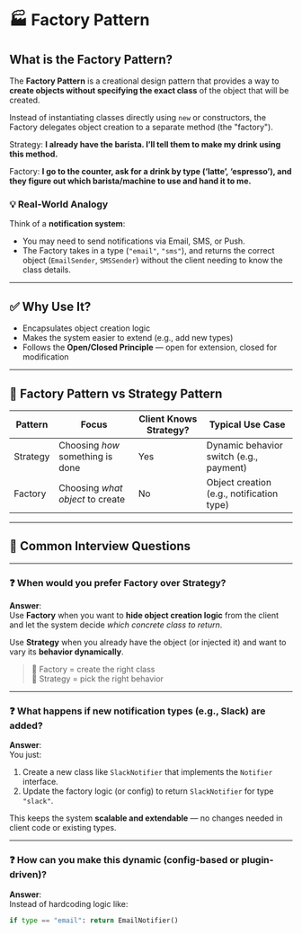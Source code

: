 # 🏭 Factory Pattern

## What is the Factory Pattern?

The **Factory Pattern** is a creational design pattern that provides a way to **create objects without specifying the exact class** of the object that will be created.

Instead of instantiating classes directly using `new` or constructors, the Factory delegates object creation to a separate method (the "factory").

Strategy:
**I already have the barista. I’ll tell them to make my drink using this method.**

Factory:
**I go to the counter, ask for a drink by type (‘latte’, ‘espresso’), and they figure out which barista/machine to use and hand it to me.**

### 💡 Real-World Analogy

Think of a **notification system**:
- You may need to send notifications via Email, SMS, or Push.
- The Factory takes in a type (`"email"`, `"sms"`), and returns the correct object (`EmailSender`, `SMSSender`) without the client needing to know the class details.

---

## ✅ Why Use It?

- Encapsulates object creation logic
- Makes the system easier to extend (e.g., add new types)
- Follows the **Open/Closed Principle** — open for extension, closed for modification

---

## 🔁 Factory Pattern vs Strategy Pattern

| Pattern   | Focus                                | Client Knows Strategy? | Typical Use Case                        |
|-----------|----------------------------------------|------------------------|-----------------------------------------|
| Strategy  | Choosing *how* something is done       | Yes                    | Dynamic behavior switch (e.g., payment) |
| Factory   | Choosing *what object* to create       | No                     | Object creation (e.g., notification type) |

---

## 🧠 Common Interview Questions

---

### ❓ When would you prefer **Factory** over **Strategy**?

**Answer**:  
Use **Factory** when you want to **hide object creation logic** from the client and let the system decide *which concrete class to return*.

Use **Strategy** when you already have the object (or injected it) and want to vary its **behavior dynamically**.

> 🔑 Factory = create the right class  
> 🔑 Strategy = pick the right behavior

---

### ❓ What happens if new notification types (e.g., Slack) are added?

**Answer**:  
You just:
1. Create a new class like `SlackNotifier` that implements the `Notifier` interface.
2. Update the factory logic (or config) to return `SlackNotifier` for type `"slack"`.

This keeps the system **scalable and extendable** — no changes needed in client code or existing types.

---

### ❓ How can you make this dynamic (config-based or plugin-driven)?

**Answer**:  
Instead of hardcoding logic like:

```python
if type == "email": return EmailNotifier()
```
